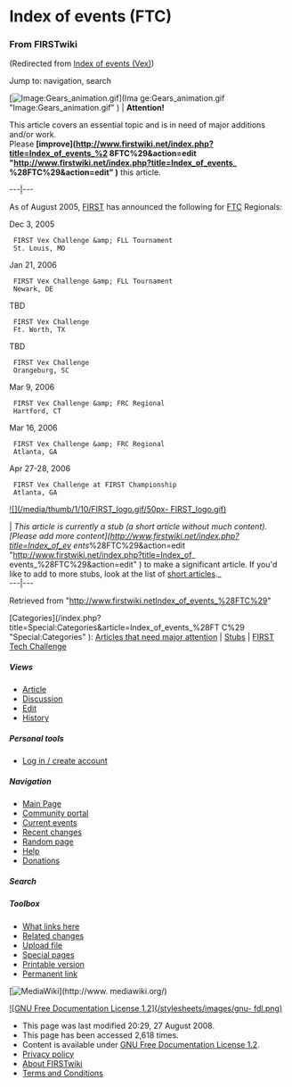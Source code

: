 # Index of events (FTC)

### From FIRSTwiki

(Redirected from [Index of events
(Vex)](/index.php?title=Index_of_events_%28Vex%29&redirect=no "Index of events
\(Vex\)" ))

Jump to: navigation, search

[![Image:Gears_animation.gif](/media/1/14/Gears_animation.gif)](Ima
ge:Gears_animation.gif "Image:Gears_animation.gif" ) |  **Attention!**  

This article covers an essential topic and is in need of major additions
and/or work.  
Please **[improve](http://www.firstwiki.net/index.php?title=Index_of_events_%2
8FTC%29&action=edit "http://www.firstwiki.net/index.php?title=Index_of_events_
%28FTC%29&action=edit" )** this article.  
  
---|---  
  
  
As of August 2005, [FIRST](first) has announced the
following for [FTC](FTC "FTC" ) Regionals:

Dec 3, 2005

     FIRST Vex Challenge &amp; FLL Tournament 
     St. Louis, MO 
Jan 21, 2006

     FIRST Vex Challenge &amp; FLL Tournament 
     Newark, DE 
TBD

     FIRST Vex Challenge 
     Ft. Worth, TX 
TBD

     FIRST Vex Challenge 
     Orangeburg, SC 
Mar 9, 2006

     FIRST Vex Challenge &amp; FRC Regional 
     Hartford, CT 
Mar 16, 2006

     FIRST Vex Challenge &amp; FRC Regional 
     Atlanta, GA 
Apr 27-28, 2006

     FIRST Vex Challenge at FIRST Championship 
     Atlanta, GA 

[![](/media/thumb/1/10/FIRST_logo.gif/50px-
FIRST_logo.gif)](Image:FIRST_logo.gif "" )

|  _This article is currently a stub (a short article without much content).
[Please add more content](http://www.firstwiki.net/index.php?title=Index_of_ev
ents_%28FTC%29&action=edit "http://www.firstwiki.net/index.php?title=Index_of_
events_%28FTC%29&action=edit" ) to make a significant article. If you'd like
to add to more stubs, look at the list of [short
articles](Special:Shortpages "Special:Shortpages" )._  
---|---  
  
Retrieved from
"<http://www.firstwiki.netIndex_of_events_%28FTC%29>"

[Categories](/index.php?title=Special:Categories&article=Index_of_events_%28FT
C%29 "Special:Categories" ): [Articles that need major
attention](Category:Articles_that_need_major_attention
"Category:Articles that need major attention" ) |
[Stubs](Category:Stubs "Category:Stubs" ) | [FIRST Tech
Challenge](Category:FIRST_Tech_Challenge "Category:FIRST Tech
Challenge" )

##### Views

  * [Article](Index_of_events_%28FTC%29)
  * [Discussion](/index.php?title=Talk:Index_of_events_%28FTC%29&action=edit)
  * [Edit](/index.php?title=Index_of_events_%28FTC%29&action=edit)
  * [History](/index.php?title=Index_of_events_%28FTC%29&action=history)

##### Personal tools

  * [Log in / create account](/index.php?title=Special:Userlogin&returnto=Index_of_events_\(FTC\))

[](Main_Page "Main Page" )

##### Navigation

  * [Main Page](Main_Page)
  * [Community portal](FIRSTwiki:Community_portal)
  * [Current events](Current_events)
  * [Recent changes](Special:Recentchanges)
  * [Random page](Special:Random)
  * [Help](Help:Contents)
  * [Donations](FIRSTwiki:Site_support)

##### Search



##### Toolbox

  * [What links here](Special:Whatlinkshere/Index_of_events_%28FTC%29)
  * [Related changes](Special:Recentchangeslinked/Index_of_events_%28FTC%29)
  * [Upload file](Special:Upload)
  * [Special pages](Special:Specialpages)
  * [Printable version](/index.php?title=Index_of_events_%28FTC%29&printable=yes)
  * [Permanent link](/index.php?title=Index_of_events_%28FTC%29&oldid=68896)

[![MediaWiki](/skins/common/images/poweredby_mediawiki_88x31.png)](http://www.
mediawiki.org/)

[![GNU Free Documentation License 1.2](/stylesheets/images/gnu-
fdl.png)](http://www.gnu.org/copyleft/fdl.html)

  * This page was last modified 20:29, 27 August 2008.
  * This page has been accessed 2,618 times.
  * Content is available under [GNU Free Documentation License 1.2](http://www.gnu.org/copyleft/fdl.html "http://www.gnu.org/copyleft/fdl.html" ).
  * [Privacy policy](FIRSTwiki:Privacy_policy "FIRSTwiki:Privacy policy" )
  * [About FIRSTwiki](FIRSTwiki:About "FIRSTwiki:About" )
  * [Terms and Conditions](FIRSTwiki:Terms_and_conditions "FIRSTwiki:Terms and conditions" )

